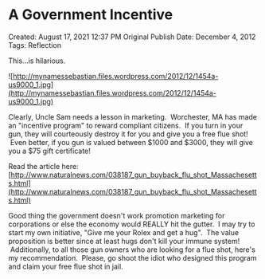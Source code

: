 # A Government Incentive

Created: August 17, 2021 12:37 PM
Original Publish Date: December 4, 2012
Tags: Reflection

This...is hilarious.

![http://mynamessebastian.files.wordpress.com/2012/12/1454a-us9000_1.jpg](http://mynamessebastian.files.wordpress.com/2012/12/1454a-us9000_1.jpg)

Clearly, Uncle Sam needs a lesson in marketing.  Worchester, MA has made an "incentive program" to reward compliant citizens.  If you turn in your gun, they will courteously destroy it for you and give you a free flue shot!  Even better, if you gun is valued between $1000 and $3000, they will give you a $75 gift certificate!

Read the article here: [http://www.naturalnews.com/038187_gun_buyback_flu_shot_Massachesetts.html](http://www.naturalnews.com/038187_gun_buyback_flu_shot_Massachesetts.html)

Good thing the government doesn't work promotion marketing for corporations or else the economy would REALLY hit the gutter.  I may try to start my own initiative, "Give me your Rolex and get a hug".  The value proposition is better since at least hugs don't kill your immune system!  Additionally, to all those gun owners who are looking for a flue shot, here's my recommendation.  Please, go shoot the idiot who designed this program and claim your free flue shot in jail.